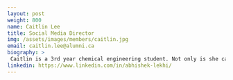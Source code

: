 ```yaml
---
layout: post
weight: 800
name: Caitlin Lee
title: Social Media Director
img: /assets/images/members/caitlin.jpg
email: caitlin.lee@alumni.ca
biography: >
 Caitlin is a 3rd year chemical engineering student. Not only is she capable of whipping up 3D parts using SolidWorks in 2 seconds or styling a chassis in 3, she also heads our social media accounts
linkedin: https://www.linkedin.com/in/abhishek-lekhi/
---
```

